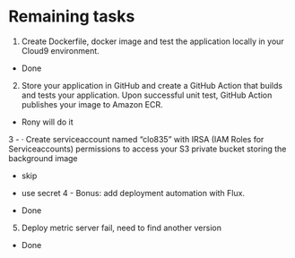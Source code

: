 # Remaining tasks
1. Create Dockerfile, docker image and test the application locally in your Cloud9 environment.
- Done

2. Store your application in GitHub and create a GitHub Action that builds and tests your application. Upon successful unit test, GitHub Action publishes your image to Amazon ECR.
- Rony will do it

3 - · Create serviceaccount named “clo835” with IRSA (IAM Roles for Serviceaccounts) permissions to 
access your S3 private bucket storing the background image
- skip
- use secret
4 - Bonus: add deployment automation with Flux.

- Done

5. Deploy metric server fail, need to find another version
- Done
